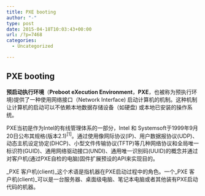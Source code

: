 ```yaml
---
title: PXE booting
author: "-"
type: post
date: 2015-04-18T10:03:43+00:00
url: /?p=7468
categories:
  - Uncategorized

---
```

## PXE booting
**预启动执行环境**（**Preboot eXecution Environment**，**PXE**，也被称为预执行环境)提供了一种使用网络接口（Network Interface) 启动计算机的机制。这种机制让计算机的启动可以不依赖本地数据存储设备（如硬盘) 或本地已安装的操作系统。

PXE当初是作为Intel的有线管理体系的一部分，Intel 和 Systemsoft于1999年9月20日公布其规格(版本2.1)<sup id="cite_ref-pxespec_1-0" class="reference">[1]</sup>。通过使用像网际协议(IP)、用户数据报协议(UDP)、动态主机设定协定(DHCP)、小型文件传输协议(TFTP)等几种网络协议和全局唯一标识符(GUID)、通用网络驱动接口(UNDI)、通用唯一识别码(UUID)的概念并通过对客户机(通过PXE自检的电脑)固件扩展预设的API来实现目的。

_PXE 客户机(client)_这个术语是指机器在PXE启动过程中的角色。一个_PXE 客户机(client)_可以是一台服务器、桌面级电脑、笔记本电脑或者其他装有PXE启动代码的机器。